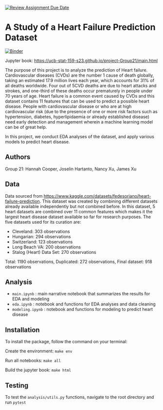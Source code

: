 [![Review Assignment Due Date](https://classroom.github.com/assets/deadline-readme-button-24ddc0f5d75046c5622901739e7c5dd533143b0c8e959d652212380cedb1ea36.svg)](https://classroom.github.com/a/LiaEl886)
# A Study of a Heart Failure Prediction Dataset

[![Binder](https://mybinder.org/badge_logo.svg)](https://mybinder.org/v2/gh/UCB-stat-159-s23/project-Group21.git/HEAD)

Jupyter book: https://ucb-stat-159-s23.github.io/project-Group21/main.html

The purpose of this project is to analyze the prediction of Heart failure. Cardiovascular diseases (CVDs) are the number 1 cause of death globally, taking an estimated 17.9 million lives each year, which accounts for 31% of all deaths worldwide. Four out of 5CVD deaths are due to heart attacks and strokes, and one-third of these deaths occur prematurely in people under 70 years of age. Heart failure is a common event caused by CVDs and this dataset contains 11 features that can be used to predict a possible heart disease. People with cardiovascular disease or who are at high cardiovascular risk (due to the presence of one or more risk factors such as hypertension, diabetes, hyperlipidaemia or already established disease) need early detection and management wherein a machine learning model can be of great help.

In this project, we conduct EDA analyses of the dataset, and apply various models to predict heart disease.

## Authors
Group 21: Hannah Cooper, Joselin Hartanto, Nancy Xu, James Xu

## Data
Data sourced from https://www.kaggle.com/datasets/fedesoriano/heart-failure-prediction. This dataset was created by combining different datasets already available independently but not combined before. In this dataset, 5 heart datasets are combined over 11 common features which makes it the largest heart disease dataset available so far for research purposes. The five datasets used for its curation are:

- Cleveland: 303 observations
- Hungarian: 294 observations
- Switzerland: 123 observations
- Long Beach VA: 200 observations
- Stalog (Heart) Data Set: 270 observations

Total: 1190 observations, Duplicated: 272 observations, Final dataset: 918 observations

## Analysis
- `main.ipynb` : main narrative notebook that summarizes the results for EDA and modeling
- `eda.ipynb` : notebook and functions for EDA analyses and data cleaning
- `modeling.ipynb` : notebook and functions for modeling to predict heart disease

## Installation
To install the package, follow the command on your terminal:

Create the environment: `make env`

Run all notebooks: `make all`

Build the jupyter book: `make html`

## Testing
To test the `analysis/utils.py` functions, navigate to the root directory and run `pytest`
